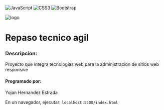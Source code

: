 ![JavaScript](https://img.shields.io/badge/javascript-%23323330.svg?style=for-the-badge&logo=javascript&logoColor=%23F7DF1E)
![CSS3](https://img.shields.io/badge/css3-%231572B6.svg?style=for-the-badge&logo=css3&logoColor=white)
![Bootstrap](https://w0.peakpx.com/wallpaper/897/762/HD-wallpaper-shelby-carbon-cobra-logo-shelby.jpg)

![logo](https://thumbs.dreamstime.com/z/logo-shelby-cobra-124870472.jpg)
# Repaso tecnico agil


### Descripcion:
Proyecto que integra tecnologias web para la administracion de sitios web responsive

#### Programado por:
Yojan Hernandez Estrada

En un navegador, ejecutar:
`localhost:5500/index.html`

